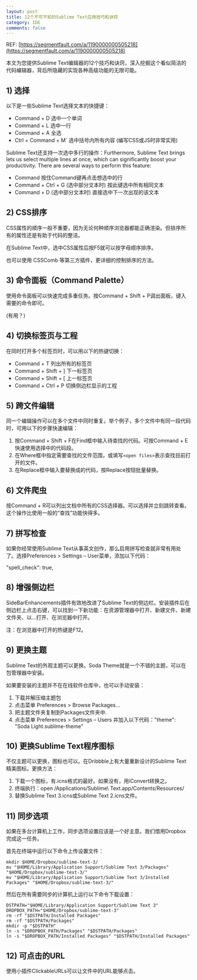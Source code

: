 ```yaml
---
layout: post
title: 12个不可不知的Sublime Text应用技巧和诀窍
category: IDE
comments: false
---
```


REF: [https://segmentfault.com/a/1190000000505218](https://segmentfault.com/a/1190000000505218)

本文为您提供Sublime Text编辑器的12个技巧和诀窍，深入挖掘这个看似简洁的代码编辑器，背后所隐藏的实现各种高级功能的无限可能。

## 1) 选择

以下是一些Sublime Text选择文本的快捷键：

- Command + D 选中一个单词
- Command + L 选中一行
- Command + A 全选
- Ctrl + Command + M` 选中括号内所有内容 (编写CSS或JS时非常实用)

Sublime Text还支持一次选中多行的操作：Furthermore, Sublime Text brings lets us select multiple lines at once, which can significantly boost your productivity. There are several ways to perform this feature:

- Command 按住Command键再点击想选中的行
- Command + Ctrl + G (选中部分文本时) 按此键选中所有相同文本
- Command + D (选中部分文本时) 直接选中下一次出现的该文本


## 2) CSS排序

CSS属性的顺序一般不重要，因为无论何种顺序浏览器都能正确渲染。但排序所有的属性还是有助于代码的整洁。

在Sublime Text中，选中CSS属性后按F5就可以按字母顺序排序。

也可以使用 CSSComb 等第三方插件，更详细的控制排序的方法。

## 3) 命令面板（Command Palette）

使用命令面板可以快速完成多重任务。按Command + Shift + P调出面板，键入需要的命令即可。

(有用？)

## 4) 切换标签页与工程
在同时打开多个标签页时，可以用以下的热键切换：

- Command + T 列出所有的标签页
- Command + Shift + ] 下一标签页
- Command + Shift + [ 上一标签页
- Command + Ctrl + P 切换侧边栏显示的工程

## 5) 跨文件编辑
同一个编辑操作可以在多个文件中同时重复。举个例子，多个文件中有同一段代码时，可用以下的步骤快速编辑：

1. 按Command + Shift + F在Find框中输入待查找的代码。可按Command + E快速使用选择中的代码段。
2. 在Where框中指定需要查找的文件范围，或填写```<open files>```表示查找目前打开的文件。
3. 在Replace框中输入要替换成的代码，按Replace按钮批量替换。


## 6) 文件爬虫
按Command + R可以列出文档中所有的CSS选择器。可以选择并立刻跳转查看。这个操作比使用一般的“查找”功能快得多。



## 7) 拼写检查
如果你经常使用Sublime Text从事英文创作，那么启用拼写检查就非常有用处了。选择Preferences > Settings – User菜单，添加以下代码：

"spell_check": true,      

## 8) 增强侧边栏
SideBarEnhancements插件有效地改进了Sublime Text的侧边栏。安装插件后在侧边栏上点击右键，可以找到一下新功能：在资源管理器中打开、新建文件、新建文件夹、以…打开、在浏览器中打开。

注：在浏览器中打开的热键是F12。

## 9) 更换主题

Sublime Text的外观主题可以更换。Soda Theme就是一个不错的主题，可以在包管理器中安装。

如果要安装的主题并不在在线软件仓库中，也可以手动安装：

1. 下载并解压缩主题包
2. 点击菜单 Preferences > Browse Packages…
3. 把主题文件夹复制到Packages文件夹中.
4. 点击菜单 Preferences > Settings – Users 并加入以下代码："theme": "Soda Light.sublime-theme"

## 10) 更换Sublime Text程序图标

不仅主题可以更换，图标也可以。在Dribbble上有大量重新设计的Sublime Text精美图标。更换方法：

1. 下载一个图标，有.icns格式的最好。如果没有，用iConvert转换之。
2. 终端执行：open /Applications/Sublime\ Text.app/Contents/Resources/
3. 替换Sublime Text 3.icns或Sublime Text 2.icns文件。


## 11) 同步选项

如果在多台计算机上工作，同步选项设置应该是一个好主意。我们借用Dropbox完成这一任务。

首先在终端中运行以下命令上传设置文件：

```
mkdir $HOME/Dropbox/sublime-text-3/  
mv "$HOME/Library/Application Support/Sublime Text 3/Packages" "$HOME/Dropbox/sublime-text-3/"  
mv "$HOME/Library/Application Support/Sublime Text 3/Installed Packages" "$HOME/Dropbox/sublime-text-3/"  
```

然后在所有需要同步的计算机上运行以下命令下载设置：

```
DSTPATH="$HOME/Library/Application Support/Sublime Text 3"  
DROPBOX_PATH="$HOME/Dropbox/sublime-text-3"  
rm -rf "$DSTPATH/Installed Packages"  
rm -rf "$DSTPATH/Packages"  
mkdir -p "$DSTPATH"  
ln -s "$DROPBOX_PATH/Packages" "$DSTPATH/Packages"  
ln -s "$DROPBOX_PATH/Installed Packages" "$DSTPATH/Installed Packages"  
```

## 12) 可点击的URL

使用小插件ClickableURLs可以让文件中的URL能够点击。